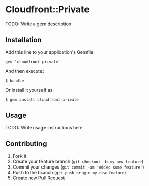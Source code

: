 # Cloudfront::Private

TODO: Write a gem description

## Installation

Add this line to your application's Gemfile:

    gem 'cloudfront-private'

And then execute:

    $ bundle

Or install it yourself as:

    $ gem install cloudfront-private

## Usage

TODO: Write usage instructions here

## Contributing

1. Fork it
2. Create your feature branch (`git checkout -b my-new-feature`)
3. Commit your changes (`git commit -am 'Added some feature'`)
4. Push to the branch (`git push origin my-new-feature`)
5. Create new Pull Request
